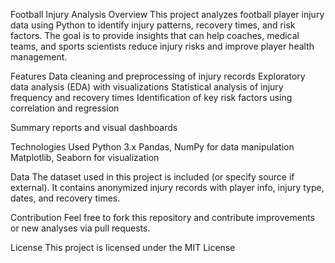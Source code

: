 Football Injury Analysis
Overview
This project analyzes football player injury data using Python to identify injury patterns, recovery times, and risk factors. The goal is to provide insights that can help coaches, medical teams, and sports scientists reduce injury risks and improve player health management.

Features
Data cleaning and preprocessing of injury records
Exploratory data analysis (EDA) with visualizations
Statistical analysis of injury frequency and recovery times
Identification of key risk factors using correlation and regression

Summary reports and visual dashboards

Technologies Used
Python 3.x
Pandas, NumPy for data manipulation
Matplotlib, Seaborn for visualization

Data
The dataset used in this project is included (or specify source if external). It contains anonymized injury records with player info, injury type, dates, and recovery times.

Contribution
Feel free to fork this repository and contribute improvements or new analyses via pull requests.

License
This project is licensed under the MIT License
